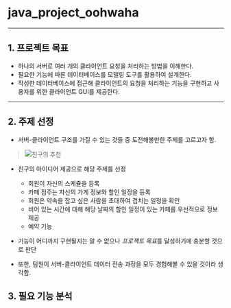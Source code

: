# java_project_oohwaha
---

## 1. 프로젝트 목표
+ 하나의 서버로 여러 개의 클라이언트 요청을 처리하는 방법을 이해한다.
+ 필요한 기능에 따른 데이터베이스를 모델링 도구를 활용하여 설계한다.
+ 작성한 데이터베이스에 접근해 클라이언트의 요청을 처리하는 기능을 구현하고 사용자를 위한 클라이언트 GUI를 제공한다.
---
## 2. 주제 선정
+ 서버-클라이언트 구조를 가질 수 있는 것들 중 도전해볼만한 주제를 고르고자 함.
> ![친구의 추천](https://user-images.githubusercontent.com/51469308/173991913-dcca416b-0cd5-4417-803d-31e1e6bf8e7d.png)
+ 친구의 아이디어 제공으로 해당 주제를 선정
  + 회원이 자신의 스케쥴을 등록
  + 카페 점주는 자신의 가게 정보와 할인 일정을 등록
  + 회원은 약속을 잡고 싶은 사람을 초대하여 겹치는 일정을 확인
  + 비어 있는 시간에 대해 해당 날짜의 할인 일정이 있는 카페를 우선적으로 정보 제공
  + 예약 기능

+ 기능이 어디까지 구현될지는 알 수 없으나 *프로젝트 목표*를 달성하기에 충분할 것으로 판단
+ 또한, 팀원이 서버-클라이언트 데이터 전송 과정을 모두 경험해볼 수 있을 것이라 생각함.

## 3. 필요 기능 분석
